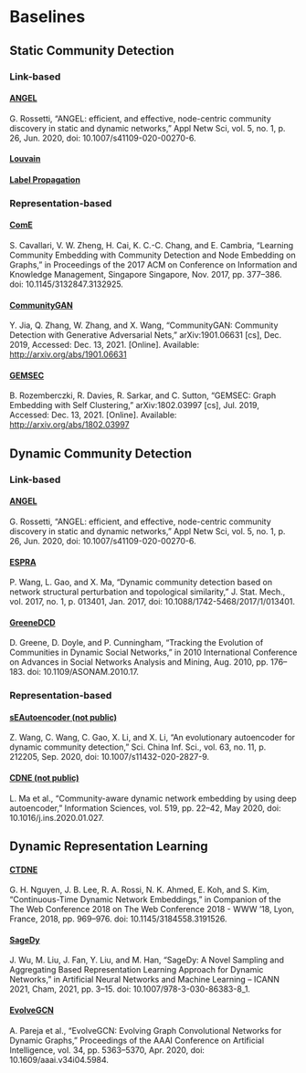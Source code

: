 # Baselines

## Static Community Detection
### Link-based

#### [ANGEL](https://github.com/GiulioRossetti/ANGEL)
G. Rossetti, “ANGEL: efficient, and effective, node-centric community discovery in static and dynamic networks,” Appl Netw Sci, vol. 5, no. 1, p. 26, Jun. 2020, doi: 10.1007/s41109-020-00270-6.

#### [Louvain](#scikit-learn-louvain)

#### [Label Propagation](#scikit-learn-label-propagation)

### Representation-based
#### [ComE](https://github.com/vwz/ComE)
S. Cavallari, V. W. Zheng, H. Cai, K. C.-C. Chang, and E. Cambria, “Learning Community Embedding with Community Detection and Node Embedding on Graphs,” in Proceedings of the 2017 ACM on Conference on Information and Knowledge Management, Singapore Singapore, Nov. 2017, pp. 377–386. doi: 10.1145/3132847.3132925.


#### [CommunityGAN](https://github.com/SamJia/CommunityGAN)
Y. Jia, Q. Zhang, W. Zhang, and X. Wang, “CommunityGAN: Community Detection with Generative Adversarial Nets,” arXiv:1901.06631 [cs], Dec. 2019, Accessed: Dec. 13, 2021. [Online]. Available: http://arxiv.org/abs/1901.06631


#### [GEMSEC](https://github.com/benedekrozemberczki/GEMSEC)
B. Rozemberczki, R. Davies, R. Sarkar, and C. Sutton, “GEMSEC: Graph Embedding with Self Clustering,” arXiv:1802.03997 [cs], Jul. 2019, Accessed: Dec. 13, 2021. [Online]. Available: http://arxiv.org/abs/1802.03997


## Dynamic Community Detection
### Link-based
#### [ANGEL](https://github.com/GiulioRossetti/ANGEL)
G. Rossetti, “ANGEL: efficient, and effective, node-centric community discovery in static and dynamic networks,” Appl Netw Sci, vol. 5, no. 1, p. 26, Jun. 2020, doi: 10.1007/s41109-020-00270-6.

#### [ESPRA](https://github.com/WPZgithub/ESPRA)
P. Wang, L. Gao, and X. Ma, “Dynamic community detection based on network structural perturbation and topological similarity,” J. Stat. Mech., vol. 2017, no. 1, p. 013401, Jan. 2017, doi: 10.1088/1742-5468/2017/1/013401.

#### [GreeneDCD](https://github.com/derekgreene/dynamic-community)
D. Greene, D. Doyle, and P. Cunningham, “Tracking the Evolution of Communities in Dynamic Social Networks,” in 2010 International Conference on Advances in Social Networks Analysis and Mining, Aug. 2010, pp. 176–183. doi: 10.1109/ASONAM.2010.17.


### Representation-based
#### [sEAutoencoder (not public)](#not-public)
Z. Wang, C. Wang, C. Gao, X. Li, and X. Li, “An evolutionary autoencoder for dynamic community detection,” Sci. China Inf. Sci., vol. 63, no. 11, p. 212205, Sep. 2020, doi: 10.1007/s11432-020-2827-9.

#### [CDNE (not public)](#not-public)
L. Ma et al., “Community-aware dynamic network embedding by using deep autoencoder,” Information Sciences, vol. 519, pp. 22–42, May 2020, doi: 10.1016/j.ins.2020.01.027.


## Dynamic Representation Learning
#### [CTDNE](https://github.com/LogicJake/CTDNE)
G. H. Nguyen, J. B. Lee, R. A. Rossi, N. K. Ahmed, E. Koh, and S. Kim, “Continuous-Time Dynamic Network Embeddings,” in Companion of the The Web Conference 2018 on The Web Conference 2018 - WWW ’18, Lyon, France, 2018, pp. 969–976. doi: 10.1145/3184558.3191526.


#### [SageDy](https://github.com/wjm199717/SageDy)
J. Wu, M. Liu, J. Fan, Y. Liu, and M. Han, “SageDy: A Novel Sampling and Aggregating Based Representation Learning Approach for Dynamic Networks,” in Artificial Neural Networks and Machine Learning – ICANN 2021, Cham, 2021, pp. 3–15. doi: 10.1007/978-3-030-86383-8_1.

#### [EvolveGCN](https://github.com/IBM/EvolveGCN)
A. Pareja et al., “EvolveGCN: Evolving Graph Convolutional Networks for Dynamic Graphs,” Proceedings of the AAAI Conference on Artificial Intelligence, vol. 34, pp. 5363–5370, Apr. 2020, doi: 10.1609/aaai.v34i04.5984.
